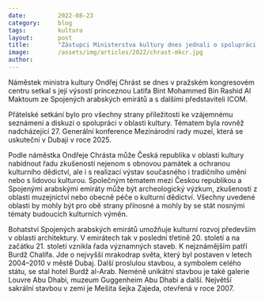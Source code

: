 ```yaml
---
date:         2022-08-23
category:     blog
tags:         kultura
layout:       post
title:        "Zástupci Ministerstva kultury dnes jednali o spolupráci mezi ICOM, ICOM CZ a Spojenými arabskými emiráty"
image:        /assets/img/articles/2022/chrast-mkcr.jpg
author:       
---
```


Náměstek ministra kultury Ondřej Chrást se dnes v pražském kongresovém centru setkal s její výsostí princeznou Latifa Bint Mohammed Bin Rashid Al Maktoum ze Spojených arabských emirátů a s dalšími představiteli ICOM.

Přátelské setkání bylo pro všechny strany příležitostí ke vzájemnému seznámení a diskuzi o spolupráci v oblasti kultury. Tématem byla rovněž nadcházející 27. Generální konference Mezinárodní rady muzeí, která se uskuteční v Dubaji v roce 2025.

Podle náměstka Ondřeje Chrásta může Česká republika v oblasti kultury nabídnout řadu zkušeností nejenom s obnovou památek a ochranou kulturního dědictví, ale i s realizací výstav současného i tradičního umění nebo s lidovou kulturou. Společným tématem mezi Českou republikou a Spojenými arabskými emiráty může být archeologický výzkum, zkušenosti z oblasti muzejnictví nebo obecně péče o kulturní dědictví. Všechny uvedené oblasti by mohly být pro obě strany přínosné a mohly by se stát nosnými tématy budoucích kulturních výměn.

Bohatství Spojených arabských emirátů umožňuje kulturní rozvoj především v oblasti architektury. V emirátech tak v poslední třetině 20. století a na začátku 21. století vznikla řada významných staveb. K nejznámějším patří Burdž Chalífa. Jde o nejvyšší mrakodrap světa, který byl postaven v letech 2004–2010 v městě Dubaj. Další proslulou stavbou, a symbolem celého státu, se stal hotel Burdž al-Arab. Neméně unikátní stavbou je také galerie Louvre Abu Dhabi, muzeum Guggenheim Abu Dhabi a další.  Největší sakrální stavbou v zemi je Mešita šejka Zajeda, otevřená v roce 2007.
